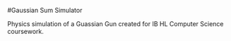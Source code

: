 #Gaussian Sum Simulator

Physics simulation of a Guassian Gun created for IB HL Computer Science coursework.
